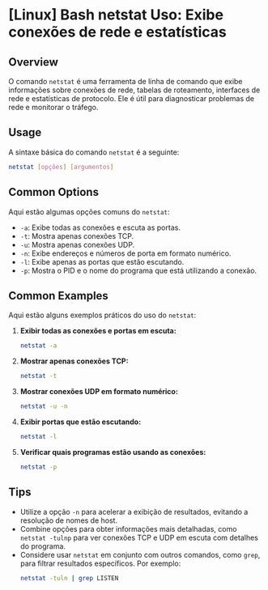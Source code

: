# [Linux] Bash netstat Uso: Exibe conexões de rede e estatísticas

## Overview
O comando `netstat` é uma ferramenta de linha de comando que exibe informações sobre conexões de rede, tabelas de roteamento, interfaces de rede e estatísticas de protocolo. Ele é útil para diagnosticar problemas de rede e monitorar o tráfego.

## Usage
A sintaxe básica do comando `netstat` é a seguinte:

```bash
netstat [opções] [argumentos]
```

## Common Options
Aqui estão algumas opções comuns do `netstat`:

- `-a`: Exibe todas as conexões e escuta as portas.
- `-t`: Mostra apenas conexões TCP.
- `-u`: Mostra apenas conexões UDP.
- `-n`: Exibe endereços e números de porta em formato numérico.
- `-l`: Exibe apenas as portas que estão escutando.
- `-p`: Mostra o PID e o nome do programa que está utilizando a conexão.

## Common Examples
Aqui estão alguns exemplos práticos do uso do `netstat`:

1. **Exibir todas as conexões e portas em escuta:**
   ```bash
   netstat -a
   ```

2. **Mostrar apenas conexões TCP:**
   ```bash
   netstat -t
   ```

3. **Mostrar conexões UDP em formato numérico:**
   ```bash
   netstat -u -n
   ```

4. **Exibir portas que estão escutando:**
   ```bash
   netstat -l
   ```

5. **Verificar quais programas estão usando as conexões:**
   ```bash
   netstat -p
   ```

## Tips
- Utilize a opção `-n` para acelerar a exibição de resultados, evitando a resolução de nomes de host.
- Combine opções para obter informações mais detalhadas, como `netstat -tulnp` para ver conexões TCP e UDP em escuta com detalhes do programa.
- Considere usar `netstat` em conjunto com outros comandos, como `grep`, para filtrar resultados específicos. Por exemplo:
  ```bash
  netstat -tuln | grep LISTEN
  ```